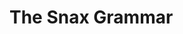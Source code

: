 <script src="/main.js"></script>

# The Snax Grammar

<script>
  nfaExplore.render.SnaxGrammar({});
</script>
